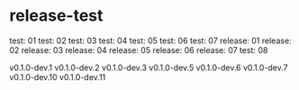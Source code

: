 # release-test

test: 01
test: 02
test: 03
test: 04
test: 05
test: 06
test: 07
release: 01
release: 02
release: 03
release: 04
release: 05
release: 06
release: 07
test: 08

v0.1.0-dev.1
v0.1.0-dev.2
v0.1.0-dev.3
v0.1.0-dev.5
v0.1.0-dev.6
v0.1.0-dev.7
v0.1.0-dev.10
v0.1.0-dev.11
